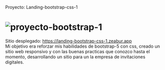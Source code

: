 Proyecto: Landing-bootstrap-css-1
 # ![proyecto-bootstrap-1](https://github.com/J0s9/landing-bootstrap-css-1/assets/96739958/97669500-68fb-4a6b-bf8f-35488de8db99)
 Sitio desplegado: https://landing-bootstrap-css-1.zeabur.app <br>
Mi objetivo era reforzar mis habilidades de bootstrap-5 con css, creado un sitio web responsivo y con las buenas practicas que conozco hasta el momento, desarrollando un sitio para un la empresa de invitaciones digitales.
